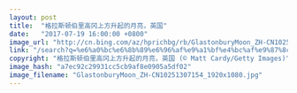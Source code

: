 ```yaml
---
layout: post
title:  "格拉斯顿伯里高冈上方升起的月亮，英国"
date:   "2017-07-19 16:00:00 +0800"
image_url: "http://cn.bing.com/az/hprichbg/rb/GlastonburyMoon_ZH-CN10251307154_1920x1080.jpg"
link: "/search?q=%e6%a0%bc%e6%8b%89%e6%96%af%e9%a1%bf%e4%bc%af%e9%87%8c&form=hpcapt&mkt=zh-cn"
copyright: "格拉斯顿伯里高冈上方升起的月亮，英国 (© Matt Cardy/Getty Images)"
image_hash: "a7ec92c29931cc5cb9af8e0905a5df02"
image_filename: "GlastonburyMoon_ZH-CN10251307154_1920x1080.jpg"
---
```

